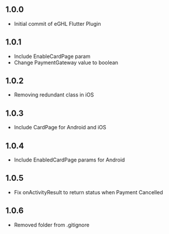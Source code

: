 ## 1.0.0

* Initial commit of eGHL Flutter Plugin

## 1.0.1

* Include EnableCardPage param
* Change PaymentGateway value to boolean

## 1.0.2

* Removing redundant class in iOS

## 1.0.3

* Include CardPage for Android and iOS

## 1.0.4

* Include EnabledCardPage params for Android

## 1.0.5

* Fix onActivityResult to return status when Payment Cancelled

## 1.0.6

* Removed folder from .gitignore 